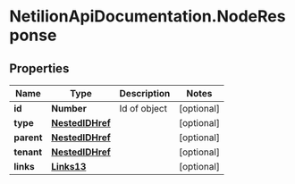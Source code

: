 # NetilionApiDocumentation.NodeResponse

## Properties
Name | Type | Description | Notes
------------ | ------------- | ------------- | -------------
**id** | **Number** | Id of object | [optional] 
**type** | [**NestedIDHref**](NestedIDHref.md) |  | [optional] 
**parent** | [**NestedIDHref**](NestedIDHref.md) |  | [optional] 
**tenant** | [**NestedIDHref**](NestedIDHref.md) |  | [optional] 
**links** | [**Links13**](Links13.md) |  | [optional] 


